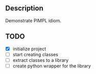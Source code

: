 ## Description

Demonstrate PIMPL idiom.

## TODO

- [X] initialize project
- [ ] start creating classes
- [ ] extract classes to a library
- [ ] create python wrapper for the library
